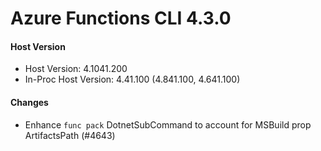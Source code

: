 # Azure Functions CLI 4.3.0


#### Host Version

- Host Version: 4.1041.200
- In-Proc Host Version: 4.41.100 (4.841.100, 4.641.100)

#### Changes
- Enhance `func pack` DotnetSubCommand to account for MSBuild prop ArtifactsPath (#4643)
